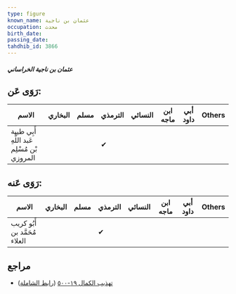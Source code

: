 ```yaml
---
type: figure
known_name: عثمان بن ناجية
occupation: محدث
birth_date:
passing_date:
tahdhib_id: 3866
---
```

##### عثمان بن ناجية الخراساني

## رَوَى عَن:
| الاسم                                       | البخاري | مسلم | الترمذي | النسائي | ابن ماجه | أبي داود | Others |
| ------------------------------------------- | ------- | ---- | ------- | ------- | -------- | -------- | ------ |
| أَبِي طيبة عَبد اللَّهِ بْن مُسْلِم المروزي |         |      | ✔       |         |          |          |        |
## رَوَى عَنه:
| الاسم                         | البخاري | مسلم | الترمذي | النسائي | ابن ماجه | أبي داود | Others |
| ----------------------------- | ------- | ---- | ------- | ------- | -------- | -------- | ------ |
| أَبُو كريب مُحَمَّد بن العلاء |         |      | ✔       |         |          |          |        |
## مراجع
- [تهذيب الكمال ١٩-٥٠٠](obsidian://open?vault=Tahdhib-al-Kamal&file=Figures/٣٨٦٦-عثمان%20بن%20ناجية%20الخراساني) ([رابط الشاملة](https://shamela.ws/book/3722/10074))
